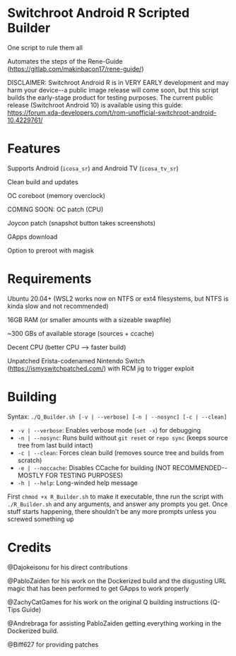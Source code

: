 # Switchroot Android R Scripted Builder
One script to rule them all

Automates the steps of the Rene-Guide (https://gitlab.com/makinbacon17/rene-guide/)

DISCLAIMER: Switchroot Android R is in VERY EARLY development and may harm your device--a public image release will come soon, but this script builds the early-stage product for testing purposes. The current public release (Switchroot Android 10) is available using this guide: https://forum.xda-developers.com/t/rom-unofficial-switchroot-android-10.4229761/

# Features
Supports Android (`icosa_sr`) and Android TV (`icosa_tv_sr`)

Clean build and updates

OC coreboot (memory overclock)

COMING SOON: OC patch (CPU)

Joycon patch (snapshot button takes screenshots)

GApps download

Option to preroot with magisk

# Requirements
Ubuntu 20.04+ (WSL2 works now on NTFS or ext4 filesystems, but NTFS is kinda slow and not recommended)

16GB RAM (or smaller amounts with a sizeable swapfile)

~300 GBs of available storage (sources + ccache)

Decent CPU (better CPU --> faster build)

Unpatched Erista-codenamed Nintendo Switch (https://ismyswitchpatched.com/) with RCM jig to trigger exploit

# Building
Syntax: `./Q_Builder.sh [-v | --verbose] [-n | --nosync] [-c | --clean]`

- `-v | --verbose`: Enables verbose mode (`set -x`) for debugging
- `-n | --nosync`: Runs build without `git reset` or `repo sync` (keeps source tree from last build intact)
- `-c | --clean`: Forces clean build (removes source tree and builds from scratch)
- `-e | --noccache`: Disables CCache for building (NOT RECOMMENDED--MOSTLY FOR TESTING PURPOSES)
- `-h | --help`: Long-winded help message

First `chmod +x R_Builder.sh` to make it executable, thne run the script with `./R_Builder.sh` and any arguments, and answer any prompts you get. Once stuff starts happening, there shouldn't be any more prompts unless you screwed something up

# Credits
@Dajokeisonu for his direct contributions

@PabloZaiden for his work on the Dockerized build and the disgusting URL magic that has been performed to get GApps to work properly

@ZachyCatGames for his work on the original Q building instructions (Q-Tips Guide)

@Andrebraga for assisting PabloZaiden getting everything working in the Dockerized build.

@Biff627 for providing patches
